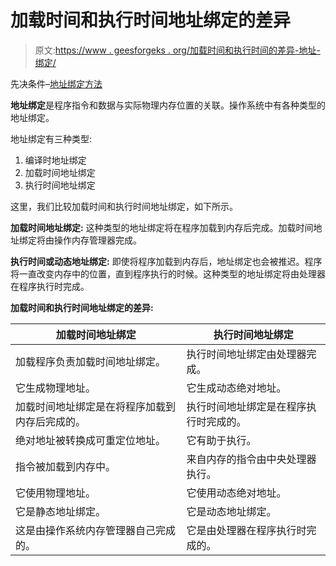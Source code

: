 # 加载时间和执行时间地址绑定的差异

> 原文:[https://www . geesforgeks . org/加载时间和执行时间的差异-地址-绑定/](https://www.geeksforgeeks.org/difference-between-load-time-and-execution-time-address-binding/)

先决条件–[地址绑定方法](https://practice.geeksforgeeks.org/problems/explain-briefly-difference-between-different-address-binding-methods)

**地址绑定**是程序指令和数据与实际物理内存位置的关联。操作系统中有各种类型的地址绑定。

地址绑定有三种类型:

1.  编译时地址绑定
2.  加载时间地址绑定
3.  执行时间地址绑定

这里，我们比较加载时间和执行时间地址绑定，如下所示。

**加载时间地址绑定:**
这种类型的地址绑定将在程序加载到内存后完成。加载时间地址绑定将由操作内存管理器完成。

**执行时间或动态地址绑定:**
即使将程序加载到内存后，地址绑定也会被推迟。程序将一直改变内存中的位置，直到程序执行的时候。这种类型的地址绑定将由处理器在程序执行时完成。

**加载时间和执行时间地址绑定的差异:**

<center>

| 加载时间地址绑定 | 执行时间地址绑定 |
| --- | --- |
| 加载程序负责加载时间地址绑定。 | 执行时间地址绑定由处理器完成。 |
| 它生成物理地址。 | 它生成动态绝对地址。 |
| 加载时间地址绑定是在将程序加载到内存后完成的。 | 执行时间地址绑定是在程序执行时完成的。 |
| 绝对地址被转换成可重定位地址。 | 它有助于执行。 |
| 指令被加载到内存中。 | 来自内存的指令由中央处理器执行。 |
| 它使用物理地址。 | 它使用动态绝对地址。 |
| 它是静态地址绑定。 | 它是动态地址绑定。 |
| 这是由操作系统内存管理器自己完成的。 | 它是由处理器在程序执行时完成的。 |

</center>